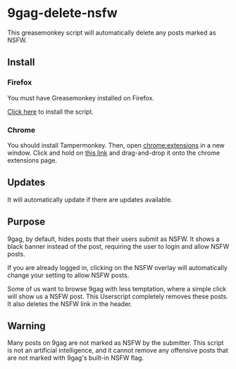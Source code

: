 # 9gag-delete-nsfw
This greasemonkey script will automatically delete any posts marked as NSFW.

## Install
### Firefox
You must have Greasemonkey installed on Firefox.

[Click here](https://raw.githubusercontent.com/StakeSagaQuo/9gag-delete-nsfw/master/9gag_nsfw_delete.user.js) to install the script.

### Chrome
You should install Tampermonkey. Then, open [chrome:extensions](chrome://extensions) in a new window. Click and hold on [this link](https://raw.githubusercontent.com/StakeSagaQuo/9gag-delete-nsfw/master/9gag_nsfw_delete.user.js) and drag-and-drop it onto the chrome extensions page.

## Updates
It will automatically update if there are updates available.

## Purpose
9gag, by default, hides posts that their users submit as NSFW. It shows a black banner instead of the post, requiring the user to login and allow NSFW posts.

If you are already logged in, clicking on the NSFW overlay will automatically change your setting to allow NSFW posts.

Some of us want to browse 9gag with less temptation, where a simple click will show us a NSFW post. This Userscript completely removes these posts. It also deletes the NSFW link in the header.

## Warning
Many posts on 9gag are not marked as NSFW by the submitter. This script is not an artificial intelligence, and it cannot remove any offensive posts that are not marked with 9gag's built-in NSFW flag.
